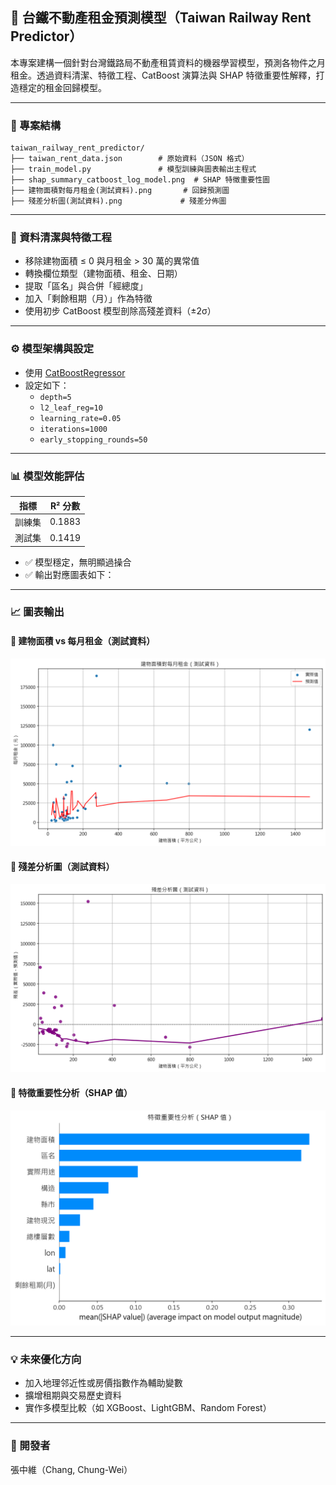 ## 🚆 台鐵不動產租金預測模型（Taiwan Railway Rent Predictor）

本專案建構一個針對台灣鐵路局不動產租賃資料的機器學習模型，預測各物件之月租金。透過資料清潔、特徵工程、CatBoost 演算法與 SHAP 特徵重要性解釋，打造穩定的租金回歸模型。

---

### 📁 專案結構

```
taiwan_railway_rent_predictor/
├── taiwan_rent_data.json        # 原始資料（JSON 格式）
├── train_model.py               # 模型訓練與圖表輸出主程式
├── shap_summary_catboost_log_model.png  # SHAP 特徵重要性圖
├── 建物面積對每月租金(測試資料).png       # 回歸預測圖
├── 殘差分析圖(測試資料).png             # 殘差分佈圖
```

---

### 🧼 資料清潔與特徵工程

- 移除建物面積 ≤ 0 與月租金 > 30 萬的異常值
- 轉換欄位類型（建物面積、租金、日期）
- 提取「區名」與合併「經總度」
- 加入「剩餘租期（月）」作為特徵
- 使用初步 CatBoost 模型剖除高殘差資料（±2σ）

---

### ⚙️ 模型架構與設定

- 使用 [CatBoostRegressor](https://catboost.ai/)
- 設定如下：
  - `depth=5`
  - `l2_leaf_reg=10`
  - `learning_rate=0.05`
  - `iterations=1000`
  - `early_stopping_rounds=50`

---

### 📊 模型效能評估

| 指標       | R² 分數 |
|------------|---------|
| 訓練集     | 0.1883  |
| 測試集     | 0.1419  |

- ✅ 模型穩定，無明顯過操合  
- ✅ 輸出對應圖表如下：

---

### 📈 圖表輸出

#### 🔹 建物面積 vs 每月租金（測試資料）
![](./建物面積對每月租金(測試資料).png)

#### 🔹 殘差分析圖（測試資料）
![](./殘差分析圖(測試資料).png)

#### 🔹 特徵重要性分析（SHAP 值）
![](./特徵重要性分析(SHAP值).png)

---

### 💡 未來優化方向

- 加入地理邻近性或房價指數作為輔助變數
- 擴增租期與交易歷史資料
- 實作多模型比較（如 XGBoost、LightGBM、Random Forest）

---

### 🧐 開發者

張中維（Chang, Chung-Wei）

